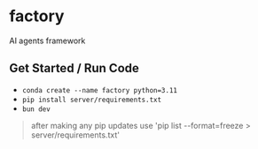 # factory

AI agents framework

## Get Started / Run Code

- `conda create --name factory python=3.11`
- `pip install server/requirements.txt`
- `bun dev`

> after making any pip updates use 'pip list --format=freeze > server/requirements.txt'
